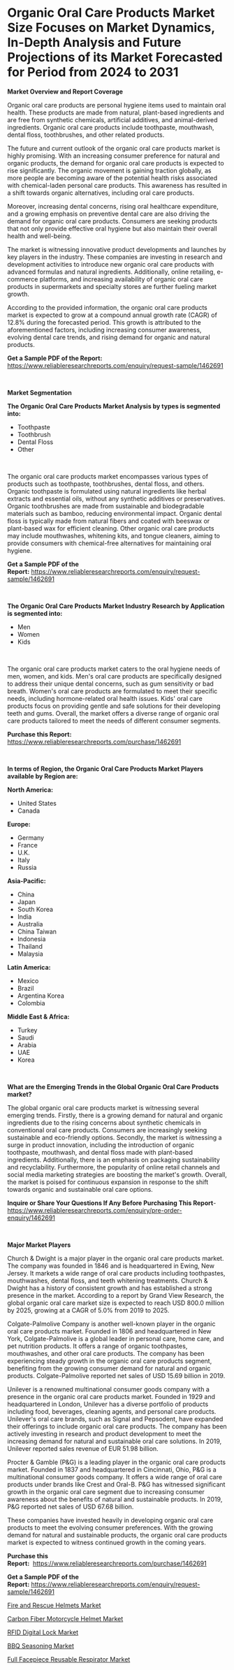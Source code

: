 <p><h1>Organic Oral Care Products Market Size Focuses on Market Dynamics, In-Depth Analysis and Future Projections of its Market Forecasted for Period from 2024 to 2031</h1></p><p><strong>Market Overview and Report Coverage</strong></p>
<p><p>Organic oral care products are personal hygiene items used to maintain oral health. These products are made from natural, plant-based ingredients and are free from synthetic chemicals, artificial additives, and animal-derived ingredients. Organic oral care products include toothpaste, mouthwash, dental floss, toothbrushes, and other related products.</p><p>The future and current outlook of the organic oral care products market is highly promising. With an increasing consumer preference for natural and organic products, the demand for organic oral care products is expected to rise significantly. The organic movement is gaining traction globally, as more people are becoming aware of the potential health risks associated with chemical-laden personal care products. This awareness has resulted in a shift towards organic alternatives, including oral care products.</p><p>Moreover, increasing dental concerns, rising oral healthcare expenditure, and a growing emphasis on preventive dental care are also driving the demand for organic oral care products. Consumers are seeking products that not only provide effective oral hygiene but also maintain their overall health and well-being.</p><p>The market is witnessing innovative product developments and launches by key players in the industry. These companies are investing in research and development activities to introduce new organic oral care products with advanced formulas and natural ingredients. Additionally, online retailing, e-commerce platforms, and increasing availability of organic oral care products in supermarkets and specialty stores are further fueling market growth.</p><p>According to the provided information, the organic oral care products market is expected to grow at a compound annual growth rate (CAGR) of 12.8% during the forecasted period. This growth is attributed to the aforementioned factors, including increasing consumer awareness, evolving dental care trends, and rising demand for organic and natural products.</p></p>
<p><strong>Get a Sample PDF of the Report:</strong> <a href="https://www.reliableresearchreports.com/enquiry/request-sample/1462691">https://www.reliableresearchreports.com/enquiry/request-sample/1462691</a></p>
<p>&nbsp;</p>
<p><strong>Market Segmentation</strong></p>
<p><strong>The Organic Oral Care Products Market Analysis by types is segmented into:</strong></p>
<p><ul><li>Toothpaste</li><li>Toothbrush</li><li>Dental Floss</li><li>Other</li></ul></p>
<p>&nbsp;</p>
<p><p>The organic oral care products market encompasses various types of products such as toothpaste, toothbrushes, dental floss, and others. Organic toothpaste is formulated using natural ingredients like herbal extracts and essential oils, without any synthetic additives or preservatives. Organic toothbrushes are made from sustainable and biodegradable materials such as bamboo, reducing environmental impact. Organic dental floss is typically made from natural fibers and coated with beeswax or plant-based wax for efficient cleaning. Other organic oral care products may include mouthwashes, whitening kits, and tongue cleaners, aiming to provide consumers with chemical-free alternatives for maintaining oral hygiene.</p></p>
<p><strong>Get a Sample PDF of the Report:</strong>&nbsp;<a href="https://www.reliableresearchreports.com/enquiry/request-sample/1462691">https://www.reliableresearchreports.com/enquiry/request-sample/1462691</a></p>
<p>&nbsp;</p>
<p><strong>The Organic Oral Care Products Market Industry Research by Application is segmented into:</strong></p>
<p><ul><li>Men</li><li>Women</li><li>Kids</li></ul></p>
<p>&nbsp;</p>
<p><p>The organic oral care products market caters to the oral hygiene needs of men, women, and kids. Men's oral care products are specifically designed to address their unique dental concerns, such as gum sensitivity or bad breath. Women's oral care products are formulated to meet their specific needs, including hormone-related oral health issues. Kids' oral care products focus on providing gentle and safe solutions for their developing teeth and gums. Overall, the market offers a diverse range of organic oral care products tailored to meet the needs of different consumer segments.</p></p>
<p><strong>Purchase this Report:</strong>&nbsp; <a href="https://www.reliableresearchreports.com/purchase/1462691">https://www.reliableresearchreports.com/purchase/1462691</a></p>
<p>&nbsp;</p>
<p><strong>In terms of Region, the Organic Oral Care Products Market Players available by Region are:</strong></p>
<p>
    <p> <strong> North America: </strong>
        <ul>
            <li>United States</li>
            <li>Canada</li>
        </ul>
        </p> 
    <p> <strong> Europe: </strong>
        <ul>
            <li>Germany</li>
            <li>France</li>
            <li>U.K.</li>
            <li>Italy</li>
            <li>Russia</li>
        </ul>
        </p> 
    <p> <strong> Asia-Pacific: </strong>
        <ul>
            <li>China</li>
            <li>Japan</li>
            <li>South Korea</li>
            <li>India</li>
            <li>Australia</li>
            <li>China Taiwan</li>
            <li>Indonesia</li>
            <li>Thailand</li>
            <li>Malaysia</li>
        </ul>
        </p> 
    <p> <strong> Latin America: </strong>
        <ul>
            <li>Mexico</li>
            <li>Brazil</li>
            <li>Argentina Korea</li>
            <li>Colombia</li>
        </ul>
        </p> 
    <p> <strong> Middle East & Africa: </strong>
        <ul>
            <li>Turkey</li>
            <li>Saudi</li>
            <li>Arabia</li>
            <li>UAE</li>
            <li>Korea</li>
        </ul>
    </p>
    </p>
<p>&nbsp;</p>
<p><strong>What are the Emerging Trends in the Global Organic Oral Care Products market?</strong></p>
<p><p>The global organic oral care products market is witnessing several emerging trends. Firstly, there is a growing demand for natural and organic ingredients due to the rising concerns about synthetic chemicals in conventional oral care products. Consumers are increasingly seeking sustainable and eco-friendly options. Secondly, the market is witnessing a surge in product innovation, including the introduction of organic toothpaste, mouthwash, and dental floss made with plant-based ingredients. Additionally, there is an emphasis on packaging sustainability and recyclability. Furthermore, the popularity of online retail channels and social media marketing strategies are boosting the market's growth. Overall, the market is poised for continuous expansion in response to the shift towards organic and sustainable oral care options.</p></p>
<p><strong>Inquire or Share Your Questions If Any Before Purchasing This Report</strong>- <a href="https://www.reliableresearchreports.com/enquiry/pre-order-enquiry/1462691">https://www.reliableresearchreports.com/enquiry/pre-order-enquiry/1462691</a></p>
<p>&nbsp;</p>
<p><strong>Major Market Players</strong></p>
<p><p>Church & Dwight is a major player in the organic oral care products market. The company was founded in 1846 and is headquartered in Ewing, New Jersey. It markets a wide range of oral care products including toothpastes, mouthwashes, dental floss, and teeth whitening treatments. Church & Dwight has a history of consistent growth and has established a strong presence in the market. According to a report by Grand View Research, the global organic oral care market size is expected to reach USD 800.0 million by 2025, growing at a CAGR of 5.0% from 2019 to 2025.</p><p>Colgate-Palmolive Company is another well-known player in the organic oral care products market. Founded in 1806 and headquartered in New York, Colgate-Palmolive is a global leader in personal care, home care, and pet nutrition products. It offers a range of organic toothpastes, mouthwashes, and other oral care products. The company has been experiencing steady growth in the organic oral care products segment, benefiting from the growing consumer demand for natural and organic products. Colgate-Palmolive reported net sales of USD 15.69 billion in 2019.</p><p>Unilever is a renowned multinational consumer goods company with a presence in the organic oral care products market. Founded in 1929 and headquartered in London, Unilever has a diverse portfolio of products including food, beverages, cleaning agents, and personal care products. Unilever's oral care brands, such as Signal and Pepsodent, have expanded their offerings to include organic oral care products. The company has been actively investing in research and product development to meet the increasing demand for natural and sustainable oral care solutions. In 2019, Unilever reported sales revenue of EUR 51.98 billion.</p><p>Procter & Gamble (P&G) is a leading player in the organic oral care products market. Founded in 1837 and headquartered in Cincinnati, Ohio, P&G is a multinational consumer goods company. It offers a wide range of oral care products under brands like Crest and Oral-B. P&G has witnessed significant growth in the organic oral care segment due to increasing consumer awareness about the benefits of natural and sustainable products. In 2019, P&G reported net sales of USD 67.68 billion.</p><p>These companies have invested heavily in developing organic oral care products to meet the evolving consumer preferences. With the growing demand for natural and sustainable products, the organic oral care products market is expected to witness continued growth in the coming years.</p></p>
<p><strong>Purchase this Report:</strong>&nbsp;&nbsp;<a href="https://www.reliableresearchreports.com/purchase/1462691">https://www.reliableresearchreports.com/purchase/1462691</a></p>
<p></p>
<p><strong>Get a Sample PDF of the Report:</strong>&nbsp;<a href="https://www.reliableresearchreports.com/enquiry/request-sample/1462691">https://www.reliableresearchreports.com/enquiry/request-sample/1462691</a></p>
<p><p><a href="https://github.com/angelajermaine/Market-Research-Report-List-1/blob/main/fire-and-rescue-helmets-market.md">Fire and Rescue Helmets Market</a></p><p><a href="https://github.com/bmorecock/Market-Research-Report-List-1/blob/main/carbon-fiber-motorcycle-helmet-market.md">Carbon Fiber Motorcycle Helmet Market</a></p><p><a href="https://github.com/lylyparadise/Market-Research-Report-List-1/blob/main/rfid-digital-lock-market.md">RFID Digital Lock Market</a></p><p><a href="https://github.com/sougarounis/Market-Research-Report-List-1/blob/main/bbq-seasoning-market.md">BBQ Seasoning Market</a></p><p><a href="https://github.com/laholand/Market-Research-Report-List-1/blob/main/full-facepiece-reusable-respirator-market.md">Full Facepiece Reusable Respirator Market</a></p></p>